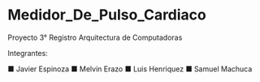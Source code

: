 # Medidor_De_Pulso_Cardiaco

Proyecto 3° Registro Arquitectura de Computadoras

Integrantes:

■  Javier Espinoza
■  Melvin Erazo
■  Luis Henriquez
■  Samuel Machuca
